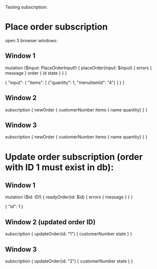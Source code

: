 Testing subscription:


# Place order subscription
open 3 browser windows:

## Window 1
mutation ($input: PlaceOrderInput!) { 
	placeOrder(input: $input) {
    errors { message }
    order { id state }
  }
}

{
  "input": {
    "items": [
      {"quantity": 1, "menuItemId": "4"}
    ]
  }
}

## Window 2
subscription { newOrder {
    customerNumber
    items { name quantity}
  }
}

## Window 3
subscription { newOrder {
    customerNumber
    items { name quantity}
  }
}

# Update order subscription (order with ID 1 must exist in db): 

## Window 1
mutation ($id: ID!) {
  readyOrder(id: $id) {
    errors {
      message
    }
  }
}

{
  "id": 1
}


## Window 2 (updated order ID)

subscription {
  updateOrder(id: "1") {
    customerNumber
    state
  }
}

## Window 3

subscription {
  updateOrder(id: "2") {
    customerNumber
    state
  }
}



